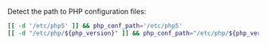 Detect the path to PHP configuration files:

```bash
[[ -d '/etc/php5' ]] && php_conf_path='/etc/php5'
[[ -d "/etc/php/${php_version}" ]] && php_conf_path="/etc/php/${php_version}"
```
